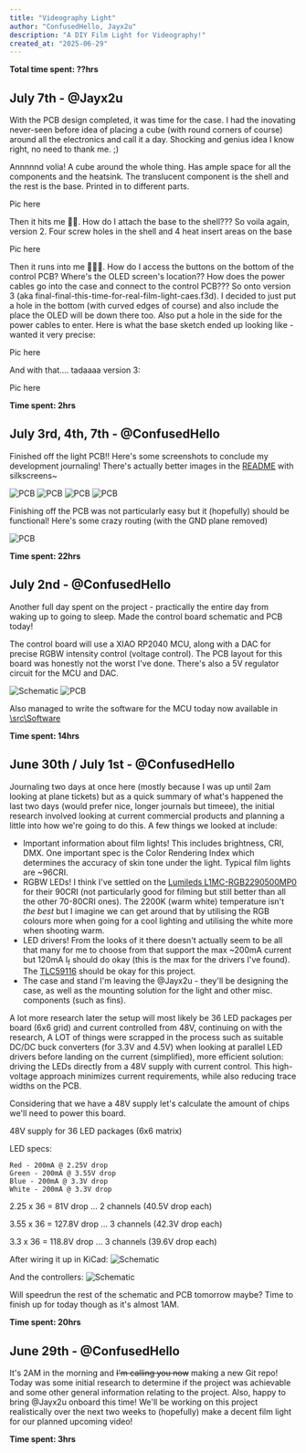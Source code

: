 ```yaml
---
title: "Videography Light"
author: "ConfusedHello, Jayx2u"
description: "A DIY Film Light for Videography!"
created_at: "2025-06-29"
---
```


**Total time spent: ??hrs**


## July 7th - @Jayx2u
With the PCB design completed, it was time for the case. I had the inovating never-seen before idea of placing a cube (with round corners of course) around all the electronics and call it a day. Shocking and genius idea I know right, no need to thank me. ;)

Annnnnd volia! A cube around the whole thing. Has ample space for all the components and the heatsink. The translucent component is the shell and the rest is the base. Printed in to different parts. 

Pic here

Then it hits me 🤸‍🏌️‍. How do I attach the base to the shell??? So voila again, version 2. Four screw holes in the shell and 4 heat insert areas on the base

Pic here

Then it runs into me 🤸‍♂️🚗. How do I access the buttons on the bottom of the control PCB? Where's the OLED screen's location?? How does the power cables go into the case and connect to the control PCB??? So onto version 3 (aka final-final-this-time-for-real-film-light-caes.f3d). I decided to just put a hole in the bottom (with curved edges of course) and also include the place the OLED will be down there too. Also put a hole in the side for the power cables to enter. Here is what the base sketch ended up looking like - wanted it very precise:

Pic here

And with that.... tadaaaa version 3:

Pic here

**Time spent: 2hrs**


## July 3rd, 4th, 7th - @ConfusedHello
Finished off the light PCB!! Here's some screenshots to conclude my development journaling! There's actually better images in the [README](https://raw.githubusercontent.com/ConfusedHello/Videography-Light/) with silkscreens~

![PCB](https://raw.githubusercontent.com/ConfusedHello/Videography-Light/refs/heads/main/assets/KicadPCB2.png)
![PCB](https://raw.githubusercontent.com/ConfusedHello/Videography-Light/refs/heads/main/assets/KicadPCB1.png)
![PCB](https://raw.githubusercontent.com/ConfusedHello/Videography-Light/refs/heads/main/assets/FusionPCB2.png)
![PCB](https://raw.githubusercontent.com/ConfusedHello/Videography-Light/refs/heads/main/assets/FusionPCB2.png)

Finishing off the PCB was not particularly easy but it (hopefully) should be functional! Here's some crazy routing (with the GND plane removed)

![PCB](https://raw.githubusercontent.com/ConfusedHello/Videography-Light/refs/heads/main/assets/PCB2.png)


**Time spent: 22hrs**


## July 2nd - @ConfusedHello
Another full day spent on the project - practically the entire day from waking up to going to sleep. Made the control board schematic and PCB today!

The control board will use a XIAO RP2040 MCU, along with a DAC for precise RGBW intensity control (voltage control). The PCB layout for this board was honestly not the worst I've done. There's also a 5V regulator circuit for the MCU and DAC.

![Schematic](https://raw.githubusercontent.com/ConfusedHello/Videography-Light/refs/heads/main/assets/Schematic3.png)
![PCB](https://raw.githubusercontent.com/ConfusedHello/Videography-Light/refs/heads/main/assets/PCB1.png)

Also managed to write the software for the MCU today now available in [\src\Software](https://github.com/ConfusedHello/Videography-Light/tree/main/src/Software)


**Time spent: 14hrs**


## June 30th / July 1st - @ConfusedHello
Journaling two days at once here (mostly because I was up until 2am looking at plane tickets) but as a quick summary of what's happened the last two days (would prefer nice, longer journals but timeee), the initial research involved looking at current commercial products and planning a little into how we're going to do this. A few things we looked at include:

- Important information about film lights! This includes brightness, CRI, DMX. One important spec is the Color Rendering Index which determines the accuracy of skin tone under the light. Typical film lights are ~96CRI.
- RGBW LEDs! I think I've settled on the [Lumileds L1MC-RGB2290500MP0](https://au.mouser.com/ProductDetail/Lumileds/L1MC-RGB2290500MP0?qs=sGAEpiMZZMv0DJfhVcWlKxHzv%2FYltZfuS1ndax89H6UJdf0iYUN9cA%3D%3D) for their 90CRI (not particularly good for filming but still better than all the other 70-80CRI ones). The 2200K (warm white) temperature isn't *the best* but I imagine we can get around that by utilising the RGB colours more when going for a cool lighting and utilising the white more when shooting warm.
- LED drivers! From the looks of it there doesn't actually seem to be all that many for me to choose from that support the max ~200mA current but 120mA I<sub>f</sub> should do okay (this is the max for the drivers I've found). The [TLC59116](https://www.ti.com/product/TLC59116) should be okay for this project.
- The case and stand I'm leaving the @Jayx2u - they'll be designing the case, as well as the mounting solution for the light and other misc. components (such as fins).

A lot more research later the setup will most likely be 36 LED packages per board (6x6 grid) and current controlled from 48V, continuing on with the research, A LOT of things were scrapped in the process such as suitable DC/DC buck converters (for 3.3V and 4.5V) when looking at parallel LED drivers before landing on the current (simplified), more efficient solution: driving the LEDs directly from a 48V supply with current control. This high-voltage approach minimizes current requirements, while also reducing trace widths on the PCB.

Considering that we have a 48V supply let's calculate the amount of chips we'll need to power this board.

48V supply for 36 LED packages (6x6 matrix)

LED specs:
```
Red - 200mA @ 2.25V drop
Green - 200mA @ 3.55V drop
Blue - 200mA @ 3.3V drop
White - 200mA @ 3.3V drop
```

2.25 x 36 = 81V drop
... 2 channels (40.5V drop each)

3.55 x 36 = 127.8V drop
... 3 channels (42.3V drop each)

3.3 x 36 = 118.8V drop
... 3 channels (39.6V drop each)


After wiring it up in KiCad:
![Schematic](https://raw.githubusercontent.com/ConfusedHello/Videography-Light/refs/heads/main/assets/Schematic1.png)

And the controllers:
![Schematic](https://raw.githubusercontent.com/ConfusedHello/Videography-Light/refs/heads/main/assets/Schematic2.png)

Will speedrun the rest of the schematic and PCB tomorrow maybe? Time to finish up for today though as it's almost 1AM.

**Time spent: 20hrs**


## June 29th - @ConfusedHello
It's 2AM in the morning and ~~I'm calling you now~~ making a new Git repo! Today was some initial research to determine if the project was achievable and some other general information relating to the project. Also, happy to bring @Jayx2u onboard this time! We'll be working on this project realistically over the next two weeks to (hopefully) make a decent film light for our planned upcoming video!

**Time spent: 3hrs**
